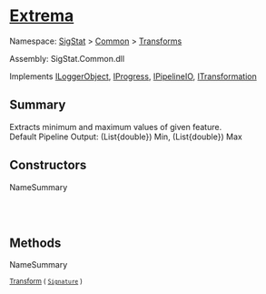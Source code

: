 # [Extrema](./Extrema.md)

Namespace: [SigStat]() > [Common](./../README.md) > [Transforms](./README.md)

Assembly: SigStat.Common.dll

Implements [ILoggerObject](./../ILoggerObject.md), [IProgress](./../Helpers/IProgress.md), [IPipelineIO](./../Pipeline/IPipelineIO.md), [ITransformation](./../ITransformation.md)

## Summary
Extracts minimum and maximum values of given feature.  <br>Default Pipeline Output: (List{double}) Min, (List{double}) Max

## Constructors

NameSummary

<sub></sub><br><sub></sub><br>


## Methods

NameSummary

<sub>[Transform](./Methods/Extrema-100663616.md) ( [`Signature`](./../Signature.md) )</sub><br><sub></sub><br>


